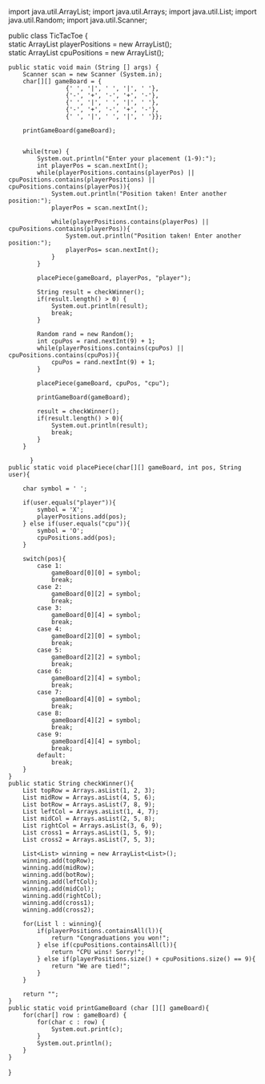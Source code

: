 import java.util.ArrayList;
import java.util.Arrays;
import java.util.List;
import java.util.Random;
import java.util.Scanner;

public class TicTacToe {    
    static ArrayList<Integer> playerPositions = new ArrayList<Integer>();    
    static ArrayList<Integer> cpuPositions = new ArrayList<Integer>();
     
    public static void main (String [] args) {
    	Scanner scan = new Scanner (System.in);
        char[][] gameBoard = {
                    {' ', '|', ' ', '|', ' '}, 
                    {'-', '+', '-', '+', '-'},
                    {' ', '|', ' ', '|', ' '},
                    {'-', '+', '-', '+', '-'},
                    {' ', '|', ' ', '|', ' '}};
         
        printGameBoard(gameBoard);
         
        
        while(true) {
            System.out.println("Enter your placement (1-9):");
            int playerPos = scan.nextInt();
            while(playerPositions.contains(playerPos) || cpuPositions.contains(playerPositions) || cpuPositions.contains(playerPos)){
                System.out.println("Position taken! Enter another position:");
                playerPos = scan.nextInt();
              
                while(playerPositions.contains(playerPos) || cpuPositions.contains(playerPos)){
                    System.out.println("Position taken! Enter another position:");
                    playerPos= scan.nextInt();
                }
            }
         
            placePiece(gameBoard, playerPos, "player");
             
            String result = checkWinner();
            if(result.length() > 0) {
                System.out.println(result);
                break;            
            }
           
            Random rand = new Random();
            int cpuPos = rand.nextInt(9) + 1;
            while(playerPositions.contains(cpuPos) || cpuPositions.contains(cpuPos)){
                cpuPos = rand.nextInt(9) + 1;
            }
             
            placePiece(gameBoard, cpuPos, "cpu");
         
            printGameBoard(gameBoard);
             
            result = checkWinner();
            if(result.length() > 0){
                System.out.println(result);
                break;
            }
        }
 
          }
    public static void placePiece(char[][] gameBoard, int pos, String user){
         
        char symbol = ' ';
         
        if(user.equals("player")){
            symbol = 'X';
            playerPositions.add(pos);
        } else if(user.equals("cpu")){
            symbol = 'O';
            cpuPositions.add(pos);
        }
 
        switch(pos){
            case 1:
                gameBoard[0][0] = symbol;
                break;
            case 2:
                gameBoard[0][2] = symbol;
                break;
            case 3:
                gameBoard[0][4] = symbol;
                break;
            case 4:
                gameBoard[2][0] = symbol;
                break;
            case 5:
                gameBoard[2][2] = symbol;
                break;
            case 6:
                gameBoard[2][4] = symbol;
                break;
            case 7:
                gameBoard[4][0] = symbol;
                break;
            case 8:
                gameBoard[4][2] = symbol;
                break;
            case 9:
                gameBoard[4][4] = symbol;
                break;                          
            default:
                break;
        }
    }
    public static String checkWinner(){        
        List topRow = Arrays.asList(1, 2, 3);
        List midRow = Arrays.asList(4, 5, 6);
        List botRow = Arrays.asList(7, 8, 9);
        List leftCol = Arrays.asList(1, 4, 7);
        List midCol = Arrays.asList(2, 5, 8);
        List rightCol = Arrays.asList(3, 6, 9);
        List cross1 = Arrays.asList(1, 5, 9);
        List cross2 = Arrays.asList(7, 5, 3);
         
        List<List> winning = new ArrayList<List>();
        winning.add(topRow);
        winning.add(midRow);
        winning.add(botRow);
        winning.add(leftCol);
        winning.add(midCol);
        winning.add(rightCol);
        winning.add(cross1);
        winning.add(cross2);
         
        for(List l : winning){
            if(playerPositions.containsAll(l)){
                return "Congraduations you won!";
            } else if(cpuPositions.containsAll(l)){
                return "CPU wins! Sorry!";
            } else if(playerPositions.size() + cpuPositions.size() == 9){
                return "We are tied!";
            }
        }
         
        return "";       
    }
    public static void printGameBoard (char [][] gameBoard){ 
        for(char[] row : gameBoard) {
            for(char c : row) {
                System.out.print(c);              
            }
            System.out.println();
        }
    }
}
